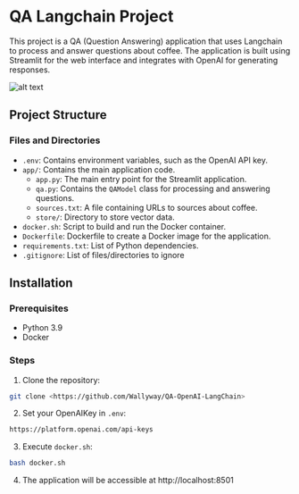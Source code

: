 # QA Langchain Project

This project is a QA (Question Answering) application that uses Langchain to process and answer questions about coffee. The application is built using Streamlit for the web interface and integrates with OpenAI for generating responses.


![alt text](app/img.jpeg)

## Project Structure

### Files and Directories

- `.env`: Contains environment variables, such as the OpenAI API key.
- `app/`: Contains the main application code.
  - `app.py`: The main entry point for the Streamlit application.
  - `qa.py`: Contains the `QAModel` class for processing and answering questions.
  - `sources.txt`: A file containing URLs to sources about coffee.
  - `store/`: Directory to store vector data.
- `docker.sh`: Script to build and run the Docker container.
- `Dockerfile`: Dockerfile to create a Docker image for the application.
- `requirements.txt`: List of Python dependencies.
- `.gitignore`: List of files/directories to ignore

## Installation

### Prerequisites

- Python 3.9
- Docker

### Steps

1. Clone the repository:

```sh
git clone <https://github.com/Wallyway/QA-OpenAI-LangChain>
```

2. Set your OpenAIKey in `.env`:

```sh
https://platform.openai.com/api-keys
```

3. Execute `docker.sh`:

```sh
bash docker.sh
```

4. The application will be accessible at http://localhost:8501


